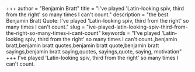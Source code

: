 +++
author = "Benjamin Bratt"
title = "I've played 'Latin-looking spiv, third from the right' so many times I can't count."
description = "the best Benjamin Bratt Quote: I've played 'Latin-looking spiv, third from the right' so many times I can't count."
slug = "ive-played-latin-looking-spiv-third-from-the-right-so-many-times-i-cant-count"
keywords = "I've played 'Latin-looking spiv, third from the right' so many times I can't count.,benjamin bratt,benjamin bratt quotes,benjamin bratt quote,benjamin bratt sayings,benjamin bratt saying,quotes, sayings,quote, saying, motivation"
+++
I've played 'Latin-looking spiv, third from the right' so many times I can't count.
